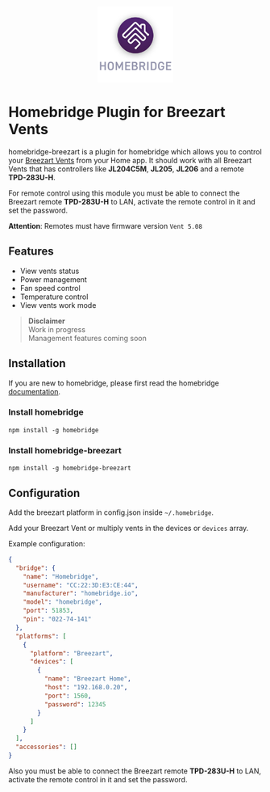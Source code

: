 
<p align="center">

<img src="https://github.com/homebridge/branding/raw/master/logos/homebridge-wordmark-logo-vertical.png" width="150">

</p>


# Homebridge Plugin for Breezart Vents

homebridge-breezart is a plugin for homebridge which allows you to control your [Breezart Vents](http://breezart.ru/) from your Home app. It should work with all Breezart Vents that has controllers like **JL204С5M**, **JL205**, **JL206** and a remote **TPD-283U-H**.

For remote control using this module you must be able to connect the Breezart remote **TPD-283U-H** to LAN, activate the remote control in it and set the password.

**Attention**: Remotes must have firmware version `Vent 5.08`

## Features
* View vents status
* Power management
* Fan speed control
* Temperature control
* View vents work mode

> **Disclaimer**\
> Work in progress\
> Management features coming soon

## Installation
If you are new to homebridge, please first read the homebridge [documentation](https://www.npmjs.com/package/homebridge).

### Install homebridge
```
npm install -g homebridge
```
### Install homebridge-breezart
```
npm install -g homebridge-breezart
```

## Configuration
Add the breezart platform in config.json inside `~/.homebridge`.

Add your Breezart Vent or multiply vents in the devices or `devices` array.

Example configuration:
```json
{
  "bridge": {
    "name": "Homebridge",
    "username": "CC:22:3D:E3:CE:44",
    "manufacturer": "homebridge.io",
    "model": "homebridge",
    "port": 51853,
    "pin": "022-74-141"
  },
  "platforms": [
    {
      "platform": "Breezart",
      "devices": [
        {
          "name": "Breezart Home",
          "host": "192.168.0.20",
          "port": 1560,
          "password": 12345
        }
      ]
    }
  ],
  "accessories": []
}
```
Also you must be able to connect the Breezart remote **TPD-283U-H** to LAN, activate the remote control in it and set the password.

